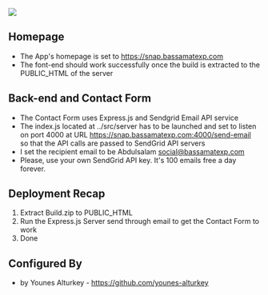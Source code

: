 ![](walkthrough.gif)
## Homepage
* The App's homepage is set to https://snap.bassamatexp.com
* The font-end should work successfully once the build is extracted to the PUBLIC_HTML of the server
## Back-end and Contact Form
* The Contact Form uses Express.js and Sendgrid Email API service
* The index.js located at ../src/server has to be launched and set to listen on port 4000 at URL https://snap.bassamatexp.com:4000/send-email so that the API calls are passed to SendGrid API servers
* I set the recipient email to be Abdulsalam <social@bassamatexp.com>
* Please, use your own SendGrid API key. It's 100 emails free a day forever.
## Deployment Recap
1. Extract Build.zip to PUBLIC_HTML
2. Run the Express.js Server send through email to get the Contact Form to work
3. Done
## Configured By
* by Younes Alturkey - https://github.com/younes-alturkey
